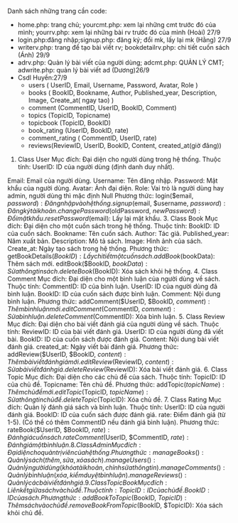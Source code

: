 Danh sách những trang cần code:
- home.php: trang chủ; yourcmt.php: xem lại những cmt trước đó của mình; yourrv.php: xem lại những bài rv trước đó của mình (Hoài) 27/9
- login.php:đăng nhập;signup.php: đăng ký; đổi mk, lấy lại mk (Hằng) 27/9
- writerv.php: trang để tạo bài viết rv; bookdetailrv.php: chi tiết cuốn sách (Ánh) 29/9
- adrv.php: Quản lý bài viết của người dùng; adcmt.php: QUẢN LÝ CMT; adwrite.php: quản lý bài viết ad (Dương)26/9
- Csdl Huyền:27/9
  + users ( UserID, Email, Username, Password, Avatar, Role )
  + books ( BookID, Bookname, Author, Published_year, Description, Image, Create_at( ngay tao) )
  + comment (CommentID, UserID, BookID, Comment)
  + topics (TopicID, Topicname)
  + topicbook (TopicID, BookID)
  + book_rating (UserID, BookID, rate)
  + comment_rating ( CommentID, UserID, rate)
  + reviews(ReviewID, UserID, BookID, Content, created_at(giờ đăng))
1. Class User
Mục đích: Đại diện cho người dùng trong hệ thống.
Thuộc tính:
  UserID: ID của người dùng (định danh duy nhất).

  Email: Email của người dùng.
  Username: Tên đăng nhập.
  Password: Mật khẩu của người dùng.
  Avatar: Ảnh đại diện.
  Role: Vai trò là người dùng hay admin, người dùng thì mặc định Null
Phương thức:
  login($email, $password): Đăng nhập vào hệ thống.
  signup($email, $username, $password): Đăng ký tài khoản.
  changePassword($oldPassword, $newPassword): Đổi mật khẩu.
  resetPassword($email): Lấy lại mật khẩu.
3. Class Book
Mục đích: Đại diện cho một cuốn sách trong hệ thống.
Thuộc tính:
  BookID: ID của cuốn sách.
  Bookname: Tên cuốn sách.
  Author: Tác giả.
  Published_year: Năm xuất bản.
  Description: Mô tả sách.
  Image: Hình ảnh của sách.
  Create_at: Ngày tạo sách trong hệ thống.
Phương thức:
  getBookDetails($BookID): Lấy chi tiết một cuốn sách.
  addBook($bookData): Thêm sách mới.
  editBook($BookID, $bookData): Sửa thông tin sách.
  deleteBook($BookID): Xóa sách khỏi hệ thống.
4. Class Comment
Mục đích: Đại diện cho một bình luận của người dùng về sách.
Thuộc tính:
  CommentID: ID của bình luận.
  UserID: ID của người dùng đã bình luận.
  BookID: ID của cuốn sách được bình luận.
  Comment: Nội dung bình luận.
Phương thức:
  addComment($UserID, $BookID, $comment): Thêm bình luận mới.
  editComment($CommentID, $comment): Sửa bình luận.
  deleteComment($CommentID): Xóa bình luận.
5. Class Review
Mục đích: Đại diện cho bài viết đánh giá của người dùng về sách.
Thuộc tính:
  ReviewID: ID của bài viết đánh giá.
  UserID: ID của người dùng đã viết bài.
  BookID: ID của cuốn sách được đánh giá.
  Content: Nội dung bài viết đánh giá.
  created_at: Ngày viết bài đánh giá.
Phương thức:
  addReview($UserID, $BookID, $content): Thêm bài viết đánh giá mới.
  editReview($ReviewID, $content): Sửa bài viết đánh giá.
  deleteReview($ReviewID): Xóa bài viết đánh giá.
6. Class Topic
Mục đích: Đại diện cho các chủ đề của sách.
Thuộc tính:
  TopicID: ID của chủ đề.
  Topicname: Tên chủ đề.
  Phương thức:
  addTopic($topicName): Thêm chủ đề mới.
  editTopic($TopicID, $topicName): Sửa thông tin chủ đề.
  deleteTopic($TopicID): Xóa chủ đề.
7. Class Rating
Mục đích: Quản lý đánh giá sách và bình luận.
Thuộc tính:
  UserID: ID của người đánh giá.
  BookID: ID của cuốn sách được đánh giá.
  rate: Điểm đánh giá (từ 1-5).
  (Có thể có thêm CommentID nếu đánh giá bình luận).
Phương thức:
  rateBook($UserID, $BookID, $rate): Đánh giá cuốn sách.
  rateComment($UserID, $CommentID, $rate): Đánh giá một bình luận.
8. Class Admin
Mục đích: Đại diện cho quản trị viên của hệ thống.
Phương thức:
  manageBooks(): Quản lý sách (thêm, sửa, xóa sách).
  manageUsers(): Quản lý người dùng (khóa tài khoản, chỉnh sửa thông tin).
  manageComments(): Quản lý bình luận (xóa, kiểm duyệt bình luận).
  manageReviews(): Quản lý các bài viết đánh giá.
9. Class TopicBook
Mục đích: Liên kết giữa sách và chủ đề.
Thuộc tính:
  TopicID: ID của chủ đề.
  BookID: ID của sách.
Phương thức:
  addBookToTopic($BookID, $TopicID): Thêm sách vào chủ đề.
  removeBookFromTopic($BookID, $TopicID): Xóa sách khỏi chủ đề.